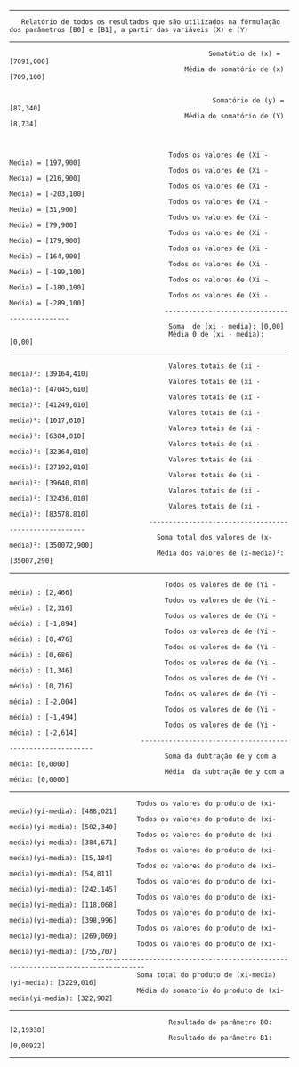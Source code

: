 ----------------------------------------------------------------------------------------------------------------------
       Relatório de todos os resultados que são utilizados na fórmulação dos parâmetros [B0] e [B1], a partir das variáveis (X) e (Y) 
----------------------------------------------------------------------------------------------------------------------


                                                      Somatótio de (x) =  [7091,000]
                                                Média do somatório de (x) [709,100]
                                             
                                                    
                                                       Somatório de (y) = [87,340]
                                                Média do somatório de (Y) [8,734]


     
                                            Todos os valores de (Xi - Media) = [197,900]
                                            Todos os valores de (Xi - Media) = [216,900]
                                            Todos os valores de (Xi - Media) = [-203,100]
                                            Todos os valores de (Xi - Media) = [31,900]
                                            Todos os valores de (Xi - Media) = [79,900]
                                            Todos os valores de (Xi - Media) = [179,900]
                                            Todos os valores de (Xi - Media) = [164,900]
                                            Todos os valores de (Xi - Media) = [-199,100]
                                            Todos os valores de (Xi - Media) = [-180,100]
                                            Todos os valores de (Xi - Media) = [-289,100]
                                           ----------------------------------------------
                                            Soma  de (xi - media): [0,00]
                                            Média 0 de (xi - media): [0,00]
-----------------------------------------------------------------------------------------------------

                                            Valores totais de (xi - media)²: [39164,410]
                                            Valores totais de (xi - media)²: [47045,610]
                                            Valores totais de (xi - media)²: [41249,610]
                                            Valores totais de (xi - media)²: [1017,610]
                                            Valores totais de (xi - media)²: [6384,010]
                                            Valores totais de (xi - media)²: [32364,010]
                                            Valores totais de (xi - media)²: [27192,010]
                                            Valores totais de (xi - media)²: [39640,810]
                                            Valores totais de (xi - media)²: [32436,010]
                                            Valores totais de (xi - media)²: [83578,810]
                                       ------------------------------------------------------
                                         Soma total dos valores de (x-media)²: [350072,900]
                                         Média dos valores de (x-media)²: [35007,290]
-----------------------------------------------------------------------------------------------------
                                           Todos os valores de de (Yi - média) : [2,466]
                                           Todos os valores de de (Yi - média) : [2,316]
                                           Todos os valores de de (Yi - média) : [-1,894]
                                           Todos os valores de de (Yi - média) : [0,476]
                                           Todos os valores de de (Yi - média) : [0,686]
                                           Todos os valores de de (Yi - média) : [1,346]
                                           Todos os valores de de (Yi - média) : [0,716]
                                           Todos os valores de de (Yi - média) : [-2,004]
                                           Todos os valores de de (Yi - média) : [-1,494]
                                           Todos os valores de de (Yi - média) : [-2,614]
                                     ----------------------------------------------------------
                                           Soma da dubtração de y com a média: [0,0000]
                                           Média  da subtração de y com a média: [0,0000]
-----------------------------------------------------------------------------------------------------
                                    Todos os valores do produto de (xi-media)(yi-media): [488,021]
                                    Todos os valores do produto de (xi-media)(yi-media): [502,340]
                                    Todos os valores do produto de (xi-media)(yi-media): [384,671]
                                    Todos os valores do produto de (xi-media)(yi-media): [15,184]
                                    Todos os valores do produto de (xi-media)(yi-media): [54,811]
                                    Todos os valores do produto de (xi-media)(yi-media): [242,145]
                                    Todos os valores do produto de (xi-media)(yi-media): [118,068]
                                    Todos os valores do produto de (xi-media)(yi-media): [398,996]
                                    Todos os valores do produto de (xi-media)(yi-media): [269,069]
                                    Todos os valores do produto de (xi-media)(yi-media): [755,707]
                         -----------------------------------------------------------------------------------
                                    Soma total do produto de (xi-media)(yi-media): [3229,016]
                                    Média do somatorio do produto de (xi-media(yi-media): [322,902]
-----------------------------------------------------------------------------------------------------
                                            Resultado do parâmetro B0: [2,19338]
                                            Resultado do parâmetro B1: [0,00922]
-----------------------------------------------------------------------------------------------------
